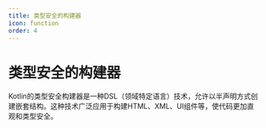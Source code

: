 ```yaml
---
title: 类型安全的构建器
icon: function
order: 4
---
```


# 类型安全的构建器

Kotlin的类型安全构建器是一种DSL（领域特定语言）技术，允许以半声明方式创建嵌套结构。这种技术广泛应用于构建HTML、XML、UI组件等，使代码更加直观和类型安全。
